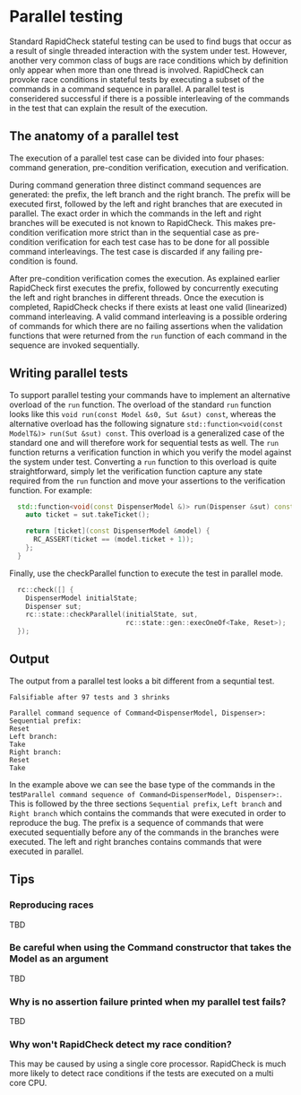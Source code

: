 Parallel testing
=========================
Standard RapidCheck stateful testing can be used to find bugs that occur as a result of single threaded interaction with the system under test. However, another very common class of bugs are race conditions which by definition only appear when more than one thread is involved. RapidCheck can provoke race conditions in stateful tests by executing a subset of the commands in a command sequence in parallel. A parallel test is conseridered successful if there is a possible interleaving of the commands in the test that can explain the result of the execution.

## The anatomy of a parallel test ##
The execution of a parallel test case can be divided into four phases: command generation, pre-condition verification, execution and verification. 

During command generation three distinct command sequences are generated: the prefix, the left branch and the right branch. The prefix will be executed first, followed by the left and right branches that are executed in parallel. The exact order in which the commands in the left and right branches will be executed is not known to RapidCheck. This makes pre-condition verification more strict than in the sequential case as pre-condition verification for each test case has to be done for all possible command interleavings. The test case is discarded if any failing pre-condition is found.

After pre-condition verification comes the execution. As explained earlier RapidCheck first executes the prefix, followed by concurrently executing the left and right branches in different threads. Once the execution is completed, RapidCheck checks if there exists at least one valid (linearized) command interleaving. A valid command interleaving is a possible ordering of commands for which there are no failing assertions when the validation functions that were returned from the ```run``` function of each command in the sequence are invoked sequentially.

## Writing parallel tests ##
To support parallel testing your commands have to implement an alternative overload of the ```run``` function. The overload of the standard ```run``` function looks like this ```void run(const Model &s0, Sut &sut) const```, whereas the alternative overload has the following signature ```std::function<void(const ModelT&)> run(Sut &sut) const```. This overload is a generalized case of the standard one and will therefore work for sequential tests as well. The ```run``` function returns a verification function in which you verify the model against the system under test. Converting a ```run``` function to this overload is quite straightforward, simply let the verification function capture any state required from the ```run``` function and move your assertions to the verification function. For example:

```c++
  std::function<void(const DispenserModel &)> run(Dispenser &sut) const override {
    auto ticket = sut.takeTicket();

    return [ticket](const DispenserModel &model) {
      RC_ASSERT(ticket == (model.ticket + 1));
    };
  }
```

Finally, use the checkParallel function to execute the test in parallel mode.

```c++
  rc::check([] {
    DispenserModel initialState;
    Dispenser sut;
    rc::state::checkParallel(initialState, sut,
                             rc::state::gen::execOneOf<Take, Reset>);
  });
```

## Output ##
The output from a parallel test looks a bit different from a sequntial test.

```
Falsifiable after 97 tests and 3 shrinks

Parallel command sequence of Command<DispenserModel, Dispenser>:
Sequential prefix:
Reset
Left branch:
Take
Right branch:
Reset
Take
```

In the example above we can see the base type of the commands in the test```Parallel command sequence of Command<DispenserModel, Dispenser>:```. This is followed by the three sections ```Sequential prefix```, ```Left branch``` and ```Right branch``` which contains the commands that were executed in order to reproduce the bug. The prefix is a sequence of commands that were executed sequentially before any of the commands in the branches were executed. The left and right branches contains commands that were executed in parallel.

## Tips ##
### Reproducing races ###
TBD
### Be careful when using the Command constructor that takes the Model as an argument ###
TBD
### Why is no assertion failure printed when my parallel test fails? ###
TBD

### Why won't RapidCheck detect my race condition? ###
This may be caused by using a single core processor. RapidCheck is much more likely to detect race conditions if the tests are executed on a multi core CPU.
